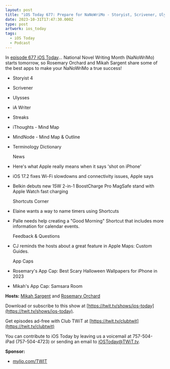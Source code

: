 ```yaml
---
layout: post
title: "iOS Today 677: Prepare for NaNoWriMo - Storyist, Scrivener, Ulysses, iA Writer, Streaks"
date: 2023-10-31T17:47:30.000Z
type: post
artwork: ios_today
tags:
  - iOS Today
  - Podcast
---
```

In [episode 677 iOS Today](https://twit.tv/shows/ios-today/episodes/677)...
National Novel Writing Month (NaNoWriMo) starts tomorrow, so Rosemary Orchard and Mikah Sargent share some of the best apps to make your NaNoWriMo a true success!

*   Storyist 4
*   Scrivener
*   Ulysses
*   iA Writer
*   Streaks
*   iThoughts - Mind Map
*   MindNode - Mind Map & Outline
*   Terminology Dictionary  
      
    News
*   Here's what Apple really means when it says 'shot on iPhone'
*   iOS 17.2 fixes Wi-Fi slowdowns and connectivity issues, Apple says
*   Belkin debuts new 15W 2-in-1 BoostCharge Pro MagSafe stand with Apple Watch fast charging  
      
    Shortcuts Corner
*   Elaine wants a way to name timers using Shortcuts
*   Palle needs help creating a "Good Morning" Shortcut that includes more information for calendar events.  
      
    Feedback & Questions
*   CJ reminds the hosts about a great feature in Apple Maps: Custom Guides.  
      
    App Caps
*   Rosemary's App Cap: Best Scary Halloween Wallpapers for iPhone in 2023
*   Mikah's App Cap: Samsara Room

**Hosts:** [Mikah Sargent](https://twit.tv/people/mikah-sargent) and [Rosemary Orchard](https://twit.tv/people/rosemary-orchard)

Download or subscribe to this show at [https://twit.tv/shows/ios-today](https://twit.tv/shows/ios-today).

Get episodes ad-free with Club TWiT at [https://twit.tv/clubtwit](https://twit.tv/clubtwit)

You can contribute to iOS Today by leaving us a voicemail at 757-504-iPad (757-504-4723) or sending an email to [iOSToday@TWiT.tv](mailto:iOSToday@TWiT.tv).

**Sponsor:**

*   [mylio.com/TWIT](http://mylio.com/TWIT)